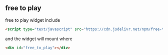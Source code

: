 
## free to play

free to play widget
include 
```html
<script type="text/javascript" src="https://cdn.jsdelivr.net/npm/free-to-play@latest/main.js"></script>
``` 

and the widget will mount where 
```html
<div id="free_to_play"></div>
``` 

